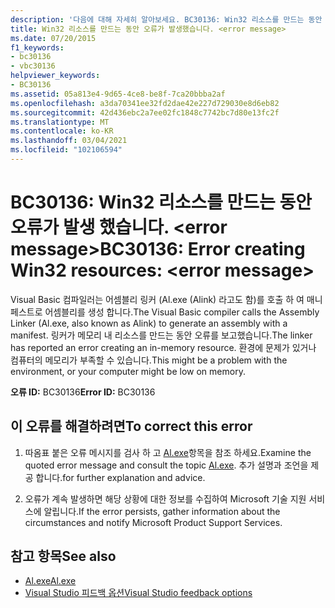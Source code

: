 ```yaml
---
description: '다음에 대해 자세히 알아보세요. BC30136: Win32 리소스를 만드는 동안 오류가 발생 했습니다. <error message>'
title: Win32 리소스를 만드는 동안 오류가 발생했습니다. <error message>
ms.date: 07/20/2015
f1_keywords:
- bc30136
- vbc30136
helpviewer_keywords:
- BC30136
ms.assetid: 05a813e4-9d65-4ce8-be8f-7ca20bbba2af
ms.openlocfilehash: a3da70341ee32fd2dae42e227d729030e8d6eb82
ms.sourcegitcommit: 42d436ebc2a7ee02fc1848c7742bc7d80e13fc2f
ms.translationtype: MT
ms.contentlocale: ko-KR
ms.lasthandoff: 03/04/2021
ms.locfileid: "102106594"
---
```

# <a name="bc30136-error-creating-win32-resources-error-message"></a><span data-ttu-id="08ad4-103">BC30136: Win32 리소스를 만드는 동안 오류가 발생 했습니다. \<error message></span><span class="sxs-lookup"><span data-stu-id="08ad4-103">BC30136: Error creating Win32 resources: \<error message></span></span>

<span data-ttu-id="08ad4-104">Visual Basic 컴파일러는 어셈블리 링커 (Al.exe (Alink) 라고도 함)를 호출 하 여 매니페스트로 어셈블리를 생성 합니다.</span><span class="sxs-lookup"><span data-stu-id="08ad4-104">The Visual Basic compiler calls the Assembly Linker (Al.exe, also known as Alink) to generate an assembly with a manifest.</span></span> <span data-ttu-id="08ad4-105">링커가 메모리 내 리소스를 만드는 동안 오류를 보고했습니다.</span><span class="sxs-lookup"><span data-stu-id="08ad4-105">The linker has reported an error creating an in-memory resource.</span></span> <span data-ttu-id="08ad4-106">환경에 문제가 있거나 컴퓨터의 메모리가 부족할 수 있습니다.</span><span class="sxs-lookup"><span data-stu-id="08ad4-106">This might be a problem with the environment, or your computer might be low on memory.</span></span>

 <span data-ttu-id="08ad4-107">**오류 ID:** BC30136</span><span class="sxs-lookup"><span data-stu-id="08ad4-107">**Error ID:** BC30136</span></span>

## <a name="to-correct-this-error"></a><span data-ttu-id="08ad4-108">이 오류를 해결하려면</span><span class="sxs-lookup"><span data-stu-id="08ad4-108">To correct this error</span></span>

1. <span data-ttu-id="08ad4-109">따옴표 붙은 오류 메시지를 검사 하 고 [Al.exe](../../../framework/tools/al-exe-assembly-linker.md)항목을 참조 하세요.</span><span class="sxs-lookup"><span data-stu-id="08ad4-109">Examine the quoted error message and consult the topic [Al.exe](../../../framework/tools/al-exe-assembly-linker.md).</span></span> <span data-ttu-id="08ad4-110">추가 설명과 조언을 제공 합니다.</span><span class="sxs-lookup"><span data-stu-id="08ad4-110">for further explanation and advice.</span></span>

2. <span data-ttu-id="08ad4-111">오류가 계속 발생하면 해당 상황에 대한 정보를 수집하여 Microsoft 기술 지원 서비스에 알립니다.</span><span class="sxs-lookup"><span data-stu-id="08ad4-111">If the error persists, gather information about the circumstances and notify Microsoft Product Support Services.</span></span>

## <a name="see-also"></a><span data-ttu-id="08ad4-112">참고 항목</span><span class="sxs-lookup"><span data-stu-id="08ad4-112">See also</span></span>

- [<span data-ttu-id="08ad4-113">Al.exe</span><span class="sxs-lookup"><span data-stu-id="08ad4-113">Al.exe</span></span>](../../../framework/tools/al-exe-assembly-linker.md)
- [<span data-ttu-id="08ad4-114">Visual Studio 피드백 옵션</span><span class="sxs-lookup"><span data-stu-id="08ad4-114">Visual Studio feedback options</span></span>](/visualstudio/ide/feedback-options)
